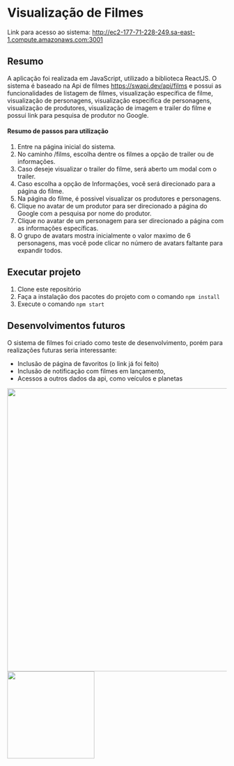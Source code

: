 # Visualização de Filmes

Link para acesso ao sistema: http://ec2-177-71-228-249.sa-east-1.compute.amazonaws.com:3001

## Resumo
A aplicação foi realizada em JavaScript, utilizado a biblioteca ReactJS. O sistema é baseado na Api de filmes https://swapi.dev/api/films e possui as funcionalidades de listagem de filmes, visualização específica de filme, visualização de personagens, visualização especifica de personagens, visualização de produtores, visualização de imagem e trailer do filme e possui link para pesquisa de produtor no Google.

#### Resumo de passos para utilização
1. Entre na página inicial do sistema.
2. No caminho /films, escolha dentre os filmes a opção de trailer ou de informações.
3. Caso deseje visualizar o trailer do filme, será aberto um modal com o trailer.
4. Caso escolha a opção de Informações, você será direcionado para a página do filme.
5. Na página do filme, é possivel visualizar os produtores e personagens.
6. Clique no avatar de um produtor para ser direcionado a página do Google com a pesquisa por nome do produtor.
7. Clique no avatar de um personagem para ser direcionado a página com as informações específicas.
8. O grupo de avatars mostra inicialmente o valor maximo de 6 personagens, mas você pode clicar no número de avatars faltante para expandir todos.

## Executar projeto
1. Clone este repositório 
2. Faça a instalação dos pacotes do projeto com o comando `npm install`
3. Execute o comando `npm start`

## Desenvolvimentos futuros
O sistema de filmes foi criado como teste de desenvolvimento, porém para realizações futuras seria interessante:
- Inclusão de página de favoritos (o link já foi feito)
- Inclusão de notificação com filmes em lançamento,
- Acessos a outros dados da api, como veículos e planetas

<p float="center">
  <img src="https://github.com/Tiagoalbuquerque2302/agibank-films/blob/main/public/static/images/films.PNG" width="650" />
  <img src="https://github.com/Tiagoalbuquerque2302/agibank-films/blob/main/public/static/images/films_mobile.jpeg" width="200" />
</p>


